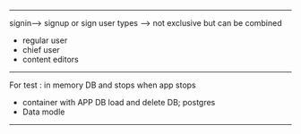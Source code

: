 
------------------------
 signin--> signup or sign
 user types --> not exclusive but can be combined 
- regular user 
- chief user
- content editors 
 ------------------------
 For test : in memory DB and stops when app stops  
 - container with APP DB load and delete DB; postgres
 - Data modle 
 ------------------------
